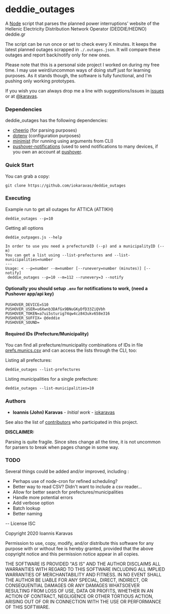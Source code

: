 # deddie_outages

A [Node](http://nodejs.org/) script that parses the planned power interruptions' website of the Hellenic Electricity Distribution Network Operator (DEDDIE/HEDNO) deddie.gr

The script can be run once or set to check every X minutes. It keeps the latest planned outages scrapped in `./.outages.json`.
It will compare these outages and report back/notify only for new ones. 

Please note that this is a personal side project I worked on during my free time. I may use weird/uncommon ways of doing stuff just for learning purposes.
As it stands though, the software is fully functional, and I'm pushing only working prototypes.

If you wish you can always drop me a line with suggestions/issues in [issues](https://github.com/iokaravas/insomniac/issues) or at [@karavas](https://twitter.com/karavas).

### Dependencies

deddie_outages has the following dependencies:

- [cheerio](https://www.npmjs.com/package/cheerio) (for parsing purposes)
- [dotenv](https://www.npmjs.com/package/dotenv) (configuration purposes)
- [minimist](https://www.npmjs.com/package/minimist) (for running using arguments from CLI)
- [pushover-notifications](https://www.npmjs.com/package/pushover-notifications) (used to send notifications to many devices, if you own an account at [pushover](https://pushover.net/).

### Quick Start

You can grab a copy:


    git clone https://github.com/iokaravas/deddie_outages

### Executing

Example run to get all outages for ATTICA (ΑΤΤΙΚΗ)

    deddie_outages --p=10
    
Getting all options
    
    deddie_outpages.js --help
    
    In order to use you need a prefectureID (--p) and a municipalityID (--m)
    You can get a list using --list-prefectures and --list-municipalities=number
    ---
    Usage: < --p=number --m=number [--runevery=number (minutes)] [--notify]
     deddie_outages --p=10 --m=112 --runevery=3 --notify


#### Optionally you should setup `.env` for notifications to work, (need a Pushover app/api key)
    PUSHOVER_DEVICE=S10
    PUSHOVER_USER=u6Xwnb3DAfGx9BNuGKyDfD33ZiQVbh
    PUSHOVER_TOKEN=a7ui5sturig74qw4cz843ukv658e316
    PUSHOVER_SUFFIX= @deddie
    PUSHOVER_SOUND=

#### Required IDs (Prefecture/Municipality)
You can find all prefecture/municipality combinations of IDs in file [prefs.munics.csv](prefs.munics.csv)
and can access the lists through the CLI, too:

Listing all prefectures:

    deddie_outages --list-prefectures

Listing municipalities for a single prefecture:

    deddie_outages --list-municipalities=10
    
### Authors

* **Ioannis (John) Karavas** - *Initial work* - [iokaravas](https://github.com/iokaravas)

See also the list of [contributors](https://github.com/insomniac/contributors) who participated in this project.

****DISCLAIMER:****

Parsing is quite fragile. Since sites change all the time, it is not uncommon for parsers to break when pages change in some way.

### TODO
Several things could be added and/or improved, including :

* Perhaps use of node-cron for refined scheduling?
* Better way to read CSV? Didn't want to include a csv reader...
* Allow for better search for prefectures/municipalities
* Handle more potential errors
* Add verbose option
* Batch lookup
* Better naming

--
License ISC

Copyright 2020 Ioannis Karavas

Permission to use, copy, modify, and/or distribute this software for any purpose with or without fee is hereby granted, provided that the above copyright notice and this permission notice appear in all copies.

THE SOFTWARE IS PROVIDED "AS IS" AND THE AUTHOR DISCLAIMS ALL WARRANTIES WITH REGARD TO THIS SOFTWARE INCLUDING ALL IMPLIED WARRANTIES OF MERCHANTABILITY AND FITNESS. IN NO EVENT SHALL THE AUTHOR BE LIABLE FOR ANY SPECIAL, DIRECT, INDIRECT, OR CONSEQUENTIAL DAMAGES OR ANY DAMAGES WHATSOEVER RESULTING FROM LOSS OF USE, DATA OR PROFITS, WHETHER IN AN ACTION OF CONTRACT, NEGLIGENCE OR OTHER TORTIOUS ACTION, ARISING OUT OF OR IN CONNECTION WITH THE USE OR PERFORMANCE OF THIS SOFTWARE.
